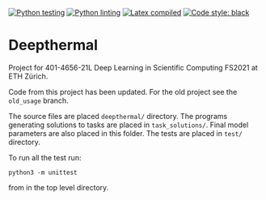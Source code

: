 [![Python testing](https://github.com/alexarntzen/deepthermal/workflows/Python%20testing/badge.svg)](https://github.com/alexarntzen/deepthermal/actions/workflows/python_test.yml)
[![Python linting](https://github.com/alexarntzen/deepthermal/workflows/Python%20linting/badge.svg)](https://github.com/alexarntzen/deepthermal/actions/workflows/python_lint.yml)
[![Latex compiled](https://github.com/alexarntzen/deepthermal/workflows/Compile%20latex/badge.svg)](https://github.com/alexarntzen/deepthermal/actions/workflows/compile_latex.yml)
[![Code style: black](https://img.shields.io/badge/code%20style-black-000000.svg)](https://github.com/psf/black)

# Deepthermal
Project for 401-4656-21L Deep Learning in Scientific Computing FS2021 at ETH Zürich. 

Code from this project has been updated. For the old project see the `old_usage` branch.  

The source files are placed `deepthermal/` directory.
The programs generating solutions to tasks are placed in `task_solutions/`. Final model parameters are also placed in this folder.
The tests are placed in `test/` directory. 

To run all the test run: 

```
python3 -m unittest
```
from in the top level directory. 
